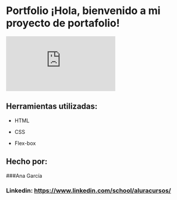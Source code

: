 # Portfolio ¡Hola, bienvenido a mi proyecto de portafolio!

![imagen](https://portafolio-one-tau-12.vercel.app/index.html)

## Herramientas utilizadas:

* HTML

* CSS

* Flex-box

## Hecho por:

###Ana García

### Linkedin: https://www.linkedin.com/school/aluracursos/
